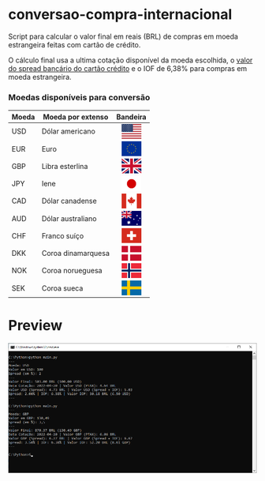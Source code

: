 # conversao-compra-internacional
Script para calcular o valor final em reais (BRL) de compras em moeda estrangeira feitas com cartão de crédito.

O cálculo final usa a ultima cotação disponível da moeda escolhida, o [valor do spread bancário do cartão crédito](https://www.melhoresdestinos.com.br/dolar-cartao-credito-2020.html) e o IOF de 6,38% para compras em moeda estrangeira.

### Moedas disponíveis para conversão
| Moeda | Moeda por extenso | Bandeira |
| ------ | ------ | :------: |
| USD | Dólar americano | <img align="center" src="https://github.com/lipis/flag-icons/blob/main/flags/4x3/us.svg" width="40" height="30"> |
| EUR | Euro | <img align="center" src="https://github.com/lipis/flag-icons/blob/main/flags/4x3/eu.svg" width="40" height="30"> |
| GBP | Libra esterlina | <img align="center" src="https://github.com/lipis/flag-icons/blob/main/flags/4x3/gb.svg" width="40" height="30"> |
| JPY | Iene | <img align="center" src="https://github.com/lipis/flag-icons/blob/main/flags/4x3/jp.svg" width="40" height="30"> |
| CAD | Dólar canadense | <img align="center" src="https://github.com/lipis/flag-icons/blob/main/flags/4x3/ca.svg" width="40" height="30"> |
| AUD | Dólar australiano | <img align="center" src="https://github.com/lipis/flag-icons/blob/main/flags/4x3/au.svg" width="40" height="30"> |
| CHF | Franco suíço | <img align="center" src="https://github.com/lipis/flag-icons/blob/main/flags/4x3/ch.svg" width="40" height="30"> |
| DKK | Coroa dinamarquesa | <img align="center" src="https://github.com/lipis/flag-icons/blob/main/flags/4x3/dk.svg" width="40" height="30"> |
| NOK | Coroa norueguesa | <img align="center" src="https://github.com/lipis/flag-icons/blob/main/flags/4x3/no.svg" width="40" height="30"> |
| SEK | Coroa sueca | <img align="center" src="https://github.com/lipis/flag-icons/blob/main/flags/4x3/se.svg" width="40" height="30"> |

# Preview
![Preview](/resources/conversao-moedas-preview.png)
